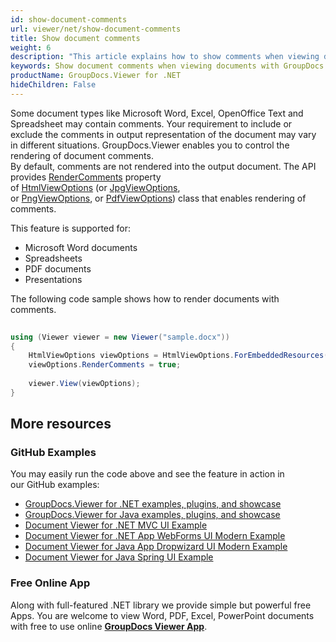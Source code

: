 ```yaml
---
id: show-document-comments
url: viewer/net/show-document-comments
title: Show document comments
weight: 6
description: "This article explains how to show comments when viewing documents with GroupDocs.Viewer within your .NET applications."
keywords: Show document comments when viewing documents with GroupDocs.Viewer .NET API
productName: GroupDocs.Viewer for .NET
hideChildren: False
---
```


Some document types like Microsoft Word, Excel, OpenOffice Text and Spreadsheet may contain comments. Your requirement to include or exclude the comments in output representation of the document may vary in different situations. GroupDocs.Viewer enables you to control the rendering of document comments.  
By default, comments are not rendered into the output document. The API provides [RenderComments](https://apireference.groupdocs.com/net/viewer/groupdocs.viewer.options/baseviewoptions/properties/rendercomments) property of [HtmlViewOptions](https://apireference.groupdocs.com/net/viewer/groupdocs.viewer.options/htmlviewoptions) (or [JpgViewOptions](https://apireference.groupdocs.com/net/viewer/groupdocs.viewer.options/jpgviewoptions), or [PngViewOptions](https://apireference.groupdocs.com/net/viewer/groupdocs.viewer.options/pngviewoptions), or [PdfViewOptions](https://apireference.groupdocs.com/net/viewer/groupdocs.viewer.options/pdfviewoptions)) class that enables rendering of comments.

This feature is supported for:

* Microsoft Word documents
* Spreadsheets
* PDF documents
* Presentations

The following code sample shows how to render documents with comments.

```csharp
           
using (Viewer viewer = new Viewer("sample.docx"))
{
    HtmlViewOptions viewOptions = HtmlViewOptions.ForEmbeddedResources();
    viewOptions.RenderComments = true;
                
    viewer.View(viewOptions);
}
```

## More resources

### GitHub Examples

You may easily run the code above and see the feature in action in our GitHub examples:

* [GroupDocs.Viewer for .NET examples, plugins, and showcase](https://github.com/groupdocs-viewer/GroupDocs.Viewer-for-.NET)
* [GroupDocs.Viewer for Java examples, plugins, and showcase](https://github.com/groupdocs-viewer/GroupDocs.Viewer-for-Java)
* [Document Viewer for .NET MVC UI Example](https://github.com/groupdocs-viewer/GroupDocs.Viewer-for-.NET-MVC)
* [Document Viewer for .NET App WebForms UI Modern Example](https://github.com/groupdocs-viewer/GroupDocs.Viewer-for-.NET-WebForms)
* [Document Viewer for Java App Dropwizard UI Modern Example](https://github.com/groupdocs-viewer/GroupDocs.Viewer-for-Java-Dropwizard)
* [Document Viewer for Java Spring UI Example](https://github.com/groupdocs-viewer/GroupDocs.Viewer-for-Java-Spring)

### Free Online App

Along with full-featured .NET library we provide simple but powerful free Apps.
You are welcome to view Word, PDF, Excel, PowerPoint documents with free to use online **[GroupDocs Viewer App](https://products.groupdocs.app/viewer)**.